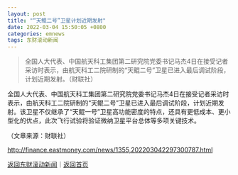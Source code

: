 ```yaml
---
layout: post
title: "“天鲲二号”卫星计划近期发射"
date: 2022-03-04 15:50:05 +0800
categories: emnews
tags: 东财滚动新闻
---
```

> 全国人大代表、中国航天科工集团第二研究院党委书记马杰4日在接受记者采访时表示，由航天科工二院研制的“天鲲二号”卫星已进入最后调试阶段，计划近期发射。（财联社）

<p>全国人大代表、中国航天科工集团第二研究院党委书记马杰4日在接受记者采访时表示，由航天科工二院研制的“天鲲二号”卫星已进入最后调试阶段，计划近期发射。该卫星不仅继承了“天鲲一号”卫星高功能密度的特点，还具有更低成本、更小型化的优点，此次飞行试验将验证微纳卫星平台总体等多项关键技术。</p><p class="em_media">（文章来源：财联社）</p>

<http://finance.eastmoney.com/news/1355,202203042297300787.html>

[返回东财滚动新闻](//finews.withounder.com/emnews/)｜[返回首页](//finews.withounder.com/)